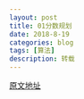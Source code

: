 ```yaml
---
layout: post
title: 01分数规划
date: 2018-8-19
categories: blog
tags: [算法]
description: 转载
---
```


<a href="https://blog.csdn.net/ruoruo_cheng/article/details/52540565"> 原文地址 </a>
